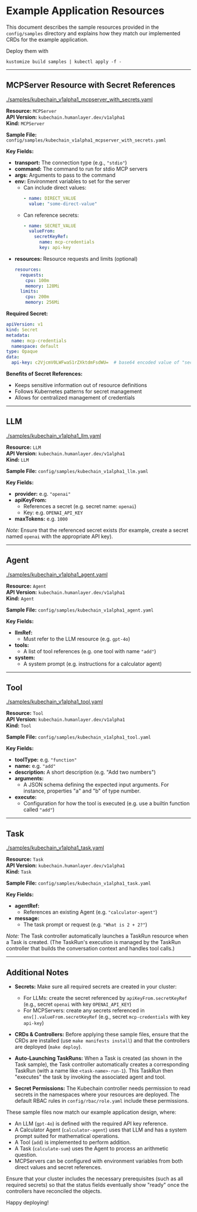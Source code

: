 # Example Application Resources

This document describes the sample resources provided in the `config/samples` directory and explains how they match our implemented CRDs for the example application.

Deploy them with 

```
kustomize build samples | kubectl apply -f -
```

---

## MCPServer Resource with Secret References

[./samples/kubechain_v1alpha1_mcpserver_with_secrets.yaml](./samples/kubechain_v1alpha1_mcpserver_with_secrets.yaml)

**Resource:** `MCPServer`  
**API Version:** `kubechain.humanlayer.dev/v1alpha1`  
**Kind:** `MCPServer`

**Sample File:** `config/samples/kubechain_v1alpha1_mcpserver_with_secrets.yaml`

**Key Fields:**

- **transport:** The connection type (e.g., `"stdio"`)
- **command:** The command to run for stdio MCP servers
- **args:** Arguments to pass to the command
- **env:** Environment variables to set for the server
  - Can include direct values:
    ```yaml
    - name: DIRECT_VALUE
      value: "some-direct-value"
    ```
  - Can reference secrets:
    ```yaml
    - name: SECRET_VALUE
      valueFrom:
        secretKeyRef:
          name: mcp-credentials
          key: api-key
    ```
- **resources:** Resource requests and limits (optional)
  ```yaml
  resources:
    requests:
      cpu: 100m
      memory: 128Mi
    limits:
      cpu: 200m
      memory: 256Mi
  ```

**Required Secret:**

```yaml
apiVersion: v1
kind: Secret
metadata:
  name: mcp-credentials
  namespace: default
type: Opaque
data:
  api-key: c2VjcmV0LWFwaS1rZXktdmFsdWU=  # base64 encoded value of "secret-api-key-value"
```

**Benefits of Secret References:**
- Keeps sensitive information out of resource definitions
- Follows Kubernetes patterns for secret management
- Allows for centralized management of credentials

---

## LLM

[./samples/kubechain_v1alpha1_llm.yaml](./samples/kubechain_v1alpha1_llm.yaml)

**Resource:** `LLM`  
**API Version:** `kubechain.humanlayer.dev/v1alpha1`  
**Kind:** `LLM`

**Sample File:** `config/samples/kubechain_v1alpha1_llm.yaml`

**Key Fields:**

- **provider:** e.g. `"openai"`
- **apiKeyFrom:**
  - References a secret (e.g. secret name: `openai`)
  - Key: e.g. `OPENAI_API_KEY`
- **maxTokens:** e.g. `1000`

_Note:_ Ensure that the referenced secret exists (for example, create a secret named `openai` with the appropriate API key).

---

## Agent

[./samples/kubechain_v1alpha1_agent.yaml](./samples/kubechain_v1alpha1_agent.yaml)

**Resource:** `Agent`  
**API Version:** `kubechain.humanlayer.dev/v1alpha1`  
**Kind:** `Agent`

**Sample File:** `config/samples/kubechain_v1alpha1_agent.yaml`

**Key Fields:**

- **llmRef:**
  - Must refer to the LLM resource (e.g. `gpt-4o`)
- **tools:**
  - A list of tool references (e.g. one tool with name `"add"`)
- **system:**
  - A system prompt (e.g. instructions for a calculator agent)

---

## Tool

[./samples/kubechain_v1alpha1_tool.yaml](./samples/kubechain_v1alpha1_tool.yaml)

**Resource:** `Tool`  
**API Version:** `kubechain.humanlayer.dev/v1alpha1`  
**Kind:** `Tool`

**Sample File:** `config/samples/kubechain_v1alpha1_tool.yaml`

**Key Fields:**

- **toolType:** e.g. `"function"`
- **name:** e.g. `"add"`
- **description:** A short description (e.g. "Add two numbers")
- **arguments:**
  - A JSON schema defining the expected input arguments. For instance, properties "a" and "b" of type number.
- **execute:**
  - Configuration for how the tool is executed (e.g. use a builtin function called `"add"`)

---

## Task

[./samples/kubechain_v1alpha1_task.yaml](./samples/kubechain_v1alpha1_task.yaml)

**Resource:** `Task`  
**API Version:** `kubechain.humanlayer.dev/v1alpha1`  
**Kind:** `Task`

**Sample File:** `config/samples/kubechain_v1alpha1_task.yaml`

**Key Fields:**

- **agentRef:**
  - References an existing Agent (e.g. `"calculator-agent"`)
- **message:**
  - The task prompt or request (e.g. `"What is 2 + 2?"`)

_Note:_ The Task controller automatically launches a TaskRun resource when a Task is created. (The TaskRun's execution is managed by the TaskRun controller that builds the conversation context and handles tool calls.)

---

## Additional Notes

- **Secrets:** Make sure all required secrets are created in your cluster:
  - For LLMs: create the secret referenced by `apiKeyFrom.secretKeyRef` (e.g., secret `openai` with key `OPENAI_API_KEY`)
  - For MCPServers: create any secrets referenced in `env[].valueFrom.secretKeyRef` (e.g., secret `mcp-credentials` with key `api-key`)

- **CRDs & Controllers:** Before applying these sample files, ensure that the CRDs are installed (use `make manifests install`) and that the controllers are deployed (`make deploy`).

- **Auto-Launching TaskRuns:** When a Task is created (as shown in the Task sample), the Task controller automatically creates a corresponding TaskRun (with a name like `<task-name>-run-1`). This TaskRun then "executes" the task by invoking the associated agent and tool.

- **Secret Permissions:** The Kubechain controller needs permission to read secrets in the namespaces where your resources are deployed. The default RBAC rules in `config/rbac/role.yaml` include these permissions.

These sample files now match our example application design, where:

- An LLM (`gpt-4o`) is defined with the required API key reference.
- A Calculator Agent (`calculator-agent`) uses that LLM and has a system prompt suited for mathematical operations.
- A Tool (`add`) is implemented to perform addition.
- A Task (`calculate-sum`) uses the Agent to process an arithmetic question.
- MCPServers can be configured with environment variables from both direct values and secret references.

Ensure that your cluster includes the necessary prerequisites (such as all required secrets) so that the status fields eventually show "ready" once the controllers have reconciled the objects.

Happy deploying\!
